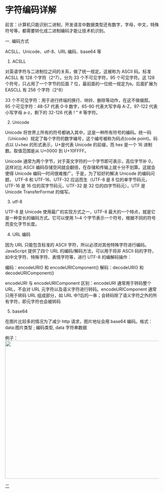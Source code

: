 # 字符编码详解

前言：计算机只能识别二进制，开发语言中数据类型还有数字，字母，中文，特殊符号等，都需要转化成二进制编码才能让技术机识别。

一. 编码方式

ACSLL、Unicode、utf-8、URL 编码、base64 等

1. ACSLL

对英语字符与二进制位之间的关系，做了统一规定。这被称为 ASCII 码。标准 ACSLL 有 128 个字符（2^7）。分为 33 个不可见字符，95 个可见字符。这 128 个符号，只占用了一个字节的后面 7 位，最前面的一位统一规定为`0`。后面扩展为 EASCLL 有 256 个字符（2^8）

33 个不可见字符：用于进行终端的换行、响铃、删除等动作，在这不做缀叙。
95 个可见字符：48-57 代表 0-9 数字，65-90 代表大写字母 A-Z，97-122 代表小写字母 a-z，剩下的 32-126 代表 ! " # 等字符。

2. Unicode

Unicode 将世界上所有的符号都纳入其中，这是一种所有符号的编码。统一码（Unicode）规定了每个字符的数字编号，这个编号被称为码点(code point)。码点以 U+hex 的形式表示，U+是代表 Unicode 的前缀，而 hex 是一个 16 进制数。取值范围是从 U+0000 到 U+10FFFF。

Unicode 通常为两个字节，对于英文字符的一个字节即可表示，高位字节补 0，这样对比 ASCII 编码存储空间就会翻倍，在存储和传输上就十分不划算。这就会使得 Unicode 编码一时间很难推广。于是，为了较好的解决 Unicode 的编码问题， UTF-8 和 UTF-16、UTF-32 应运而生（UTF-8 是 8 位的单字节码元，UTF-16 是 16 位的双字节码元，UTF-32 是 32 位的四字节码元）。UTF 是 Unicode TransferFormat 的缩写。

3. utf-8

UTF-8 是 Unicode 使用最广的实现方式之一，UTF-8 最大的一个特点，就是它是一种变长的编码方式。它可以使用 1~4 个字节表示一个符号，根据不同的符号而变化字节长度。

4. URL 编码

因为 URL 只能包含标准的 ASCII 字符，所以必须对其他特殊字符进行编码。
JavaScript 提供了四个 URL 的编码/解码方法，可以用于将非 ASCII 码的字符，如中文字符、特殊字符、表情字符等，进行 UTF-8 的编解码操作：

编码：encodeURI() 和 encodeURIComponent()
解码：decodeURI() 和 decodeURIComponent()

encodeURI 与 encodeURIComponent 区别：encodeURI 通常用于转码整个 URL，不会对 URL 元字符以及语义字符进行转码。encodeURIComponent 通常只用于转码 URL 组成部分，如 URL 中?后的一串；会转码除了语义字符之外的所有字符，即元字符也会被转码

5. base64

在图片比较多的情况为了减少 http 请求，图片地址会用 base64 编码。格式：data:图片类型 ; 编码类型, data 字符串数据

例子：<img width="900" height="450" src="data:image/png;base64,iVBORw0KGgoAAAANSUhEUgAAAGMAAAAqCAYAAA...."/>

二
